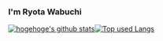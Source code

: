 ### I'm Ryota Wabuchi

<!-- リポジトリステータス -->
[![hogehoge's github stats](https://github-readme-stats.vercel.app/api?username=ryounasso&hide=contribs&count_private=true&show_icons=true&theme=algolia)](https://github.com/ryounasso/)[![Top used Langs](https://github-readme-stats.vercel.app/api/top-langs/?username=ryounasso&layout=compact&theme=tokyonight&hide=css)](https://github.com/ryounasso/)
<!-- ソースコード統計 -->

<!--
**ryounasso/ryounasso** is a ✨ _special_ ✨ repository because its `README.md` (this file) appears on your GitHub profile.

Here are some ideas to get you started:

- 🔭 I’m currently working on ...
- 🌱 I’m currently learning ...
- 👯 I’m looking to collaborate on ...
- 🤔 I’m looking for help with ...
- 💬 Ask me about ...
- 📫 How to reach me: ...
- 😄 Pronouns: ...
- ⚡ Fun fact: ...
-->
